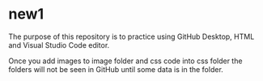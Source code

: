 # new1

The purpose of this repository is to practice using GitHub Desktop, HTML and Visual Studio Code editor.

Once you add images to image folder and css code into css folder the folders will not be seen in GitHub until some data is in the folder.
